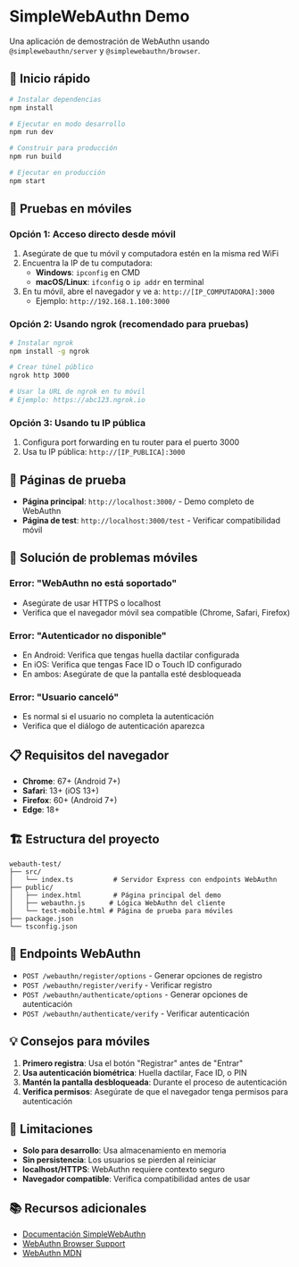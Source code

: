 # SimpleWebAuthn Demo

Una aplicación de demostración de WebAuthn usando `@simplewebauthn/server` y `@simplewebauthn/browser`.

## 🚀 Inicio rápido

```bash
# Instalar dependencias
npm install

# Ejecutar en modo desarrollo
npm run dev

# Construir para producción
npm run build

# Ejecutar en producción
npm start
```

## 📱 Pruebas en móviles

### Opción 1: Acceso directo desde móvil
1. Asegúrate de que tu móvil y computadora estén en la misma red WiFi
2. Encuentra la IP de tu computadora:
   - **Windows**: `ipconfig` en CMD
   - **macOS/Linux**: `ifconfig` o `ip addr` en terminal
3. En tu móvil, abre el navegador y ve a: `http://[IP_COMPUTADORA]:3000`
   - Ejemplo: `http://192.168.1.100:3000`

### Opción 2: Usando ngrok (recomendado para pruebas)
```bash
# Instalar ngrok
npm install -g ngrok

# Crear túnel público
ngrok http 3000

# Usar la URL de ngrok en tu móvil
# Ejemplo: https://abc123.ngrok.io
```

### Opción 3: Usando tu IP pública
1. Configura port forwarding en tu router para el puerto 3000
2. Usa tu IP pública: `http://[IP_PUBLICA]:3000`

## 🧪 Páginas de prueba

- **Página principal**: `http://localhost:3000/` - Demo completo de WebAuthn
- **Página de test**: `http://localhost:3000/test` - Verificar compatibilidad móvil

## 🔧 Solución de problemas móviles

### Error: "WebAuthn no está soportado"
- Asegúrate de usar HTTPS o localhost
- Verifica que el navegador móvil sea compatible (Chrome, Safari, Firefox)

### Error: "Autenticador no disponible"
- En Android: Verifica que tengas huella dactilar configurada
- En iOS: Verifica que tengas Face ID o Touch ID configurado
- En ambos: Asegúrate de que la pantalla esté desbloqueada

### Error: "Usuario canceló"
- Es normal si el usuario no completa la autenticación
- Verifica que el diálogo de autenticación aparezca

## 📋 Requisitos del navegador

- **Chrome**: 67+ (Android 7+)
- **Safari**: 13+ (iOS 13+)
- **Firefox**: 60+ (Android 7+)
- **Edge**: 18+

## 🏗️ Estructura del proyecto

```
webauth-test/
├── src/
│   └── index.ts          # Servidor Express con endpoints WebAuthn
├── public/
│   ├── index.html        # Página principal del demo
│   ├── webauthn.js      # Lógica WebAuthn del cliente
│   └── test-mobile.html # Página de prueba para móviles
├── package.json
└── tsconfig.json
```

## 🔐 Endpoints WebAuthn

- `POST /webauthn/register/options` - Generar opciones de registro
- `POST /webauthn/register/verify` - Verificar registro
- `POST /webauthn/authenticate/options` - Generar opciones de autenticación
- `POST /webauthn/authenticate/verify` - Verificar autenticación

## 💡 Consejos para móviles

1. **Primero registra**: Usa el botón "Registrar" antes de "Entrar"
2. **Usa autenticación biométrica**: Huella dactilar, Face ID, o PIN
3. **Mantén la pantalla desbloqueada**: Durante el proceso de autenticación
4. **Verifica permisos**: Asegúrate de que el navegador tenga permisos para autenticación

## 🚨 Limitaciones

- **Solo para desarrollo**: Usa almacenamiento en memoria
- **Sin persistencia**: Los usuarios se pierden al reiniciar
- **localhost/HTTPS**: WebAuthn requiere contexto seguro
- **Navegador compatible**: Verifica compatibilidad antes de usar

## 📚 Recursos adicionales

- [Documentación SimpleWebAuthn](https://simplewebauthn.dev/)
- [WebAuthn Browser Support](https://caniuse.com/webauthn)
- [WebAuthn MDN](https://developer.mozilla.org/en-US/docs/Web/API/Web_Authentication_API)
